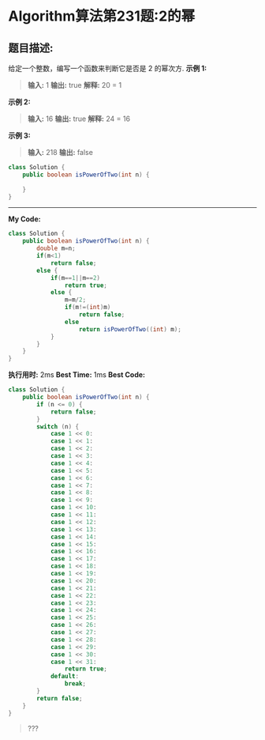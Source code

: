 # Algorithm算法第231题:2的幂
## 题目描述:
给定一个整数，编写一个函数来判断它是否是 2 的幂次方.
**示例 1:**
> **输入:** 1
> **输出:** true
> **解释:** 20 = 1

**示例 2:**
> **输入:** 16
> **输出:** true
> **解释:** 24 = 16

**示例 3:**
> **输入:** 218
> **输出:** false

````java
class Solution {
    public boolean isPowerOfTwo(int n) {
    	
    }
}
````

______
**My Code:**
````java
class Solution {
    public boolean isPowerOfTwo(int n) {
        double m=n;
		if(m<1)
			return false;
		else {
			if(m==1||m==2)
				return true;
			else {
				m=m/2;
				if(m!=(int)m)
					return false;
				else
					return isPowerOfTwo((int) m);
			}
		}
    }
}
````

**执行用时:** 2ms
**Best Time:** 1ms
**Best Code:**
````java
class Solution {
    public boolean isPowerOfTwo(int n) {
        if (n <= 0) {
            return false;
        }
        switch (n) {
            case 1 << 0:
            case 1 << 1:
            case 1 << 2:
            case 1 << 3:
            case 1 << 4:
            case 1 << 5:
            case 1 << 6:
            case 1 << 7:
            case 1 << 8:
            case 1 << 9:
            case 1 << 10:
            case 1 << 11:
            case 1 << 12:
            case 1 << 13:
            case 1 << 14:
            case 1 << 15:
            case 1 << 16:
            case 1 << 17:
            case 1 << 18:
            case 1 << 19:
            case 1 << 20:
            case 1 << 21:
            case 1 << 22:
            case 1 << 23:
            case 1 << 24:
            case 1 << 25:
            case 1 << 26:
            case 1 << 27:
            case 1 << 28:
            case 1 << 29:
            case 1 << 30:
            case 1 << 31:
                return true;      
            default:
                break;
        }
        return false;
    }
}
````

> ???
